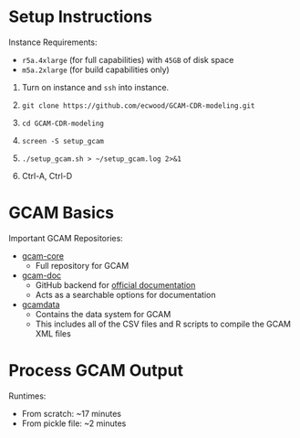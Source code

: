 # Setup Instructions
Instance Requirements:
 - `r5a.4xlarge` (for full capabilities) with `45GB` of disk space
 - `m5a.2xlarge` (for build capabilities only)

1. Turn on instance and `ssh` into instance.

2. ```git clone https://github.com/ecwood/GCAM-CDR-modeling.git```

3. ```cd GCAM-CDR-modeling```

4. ```screen -S setup_gcam```

5. ```./setup_gcam.sh > ~/setup_gcam.log 2>&1```

6. Ctrl-A, Ctrl-D

# GCAM Basics
Important GCAM Repositories:
 - [gcam-core](https://github.com/JGCRI/gcam-core)
   - Full repository for GCAM
 - [gcam-doc](https://github.com/JGCRI/gcam-doc/)
   - GitHub backend for [official documentation](jgcri.github.io/gcam-doc/)
   - Acts as a searchable options for documentation
 - [gcamdata](https://github.com/JGCRI/gcamdata)
   - Contains the data system for GCAM
   - This includes all of the CSV files and R scripts to compile the GCAM XML files


# Process GCAM Output
Runtimes:
 - From scratch: ~17 minutes
 - From pickle file: ~2 minutes